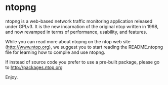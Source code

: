 # ntopng
ntopng is a web-based network traffic monitoring application released under GPLv3. It is the new incarnation of the original ntop written in 1998, and now revamped in terms of performance, usability, and features.

While you can read more about ntopng on the ntop web site (http://www.ntop.org), we suggest you to start reading the README.ntopng file for learning how to compile and use ntopng.

If instead of source code you prefer to use a pre-built package, please go to http://packages.ntop.org

Enjoy.